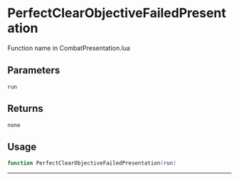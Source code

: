 # PerfectClearObjectiveFailedPresentation
Function name in CombatPresentation.lua
## Parameters
`run`
## Returns
`none`
## Usage
```lua
function PerfectClearObjectiveFailedPresentation(run)
```
---
